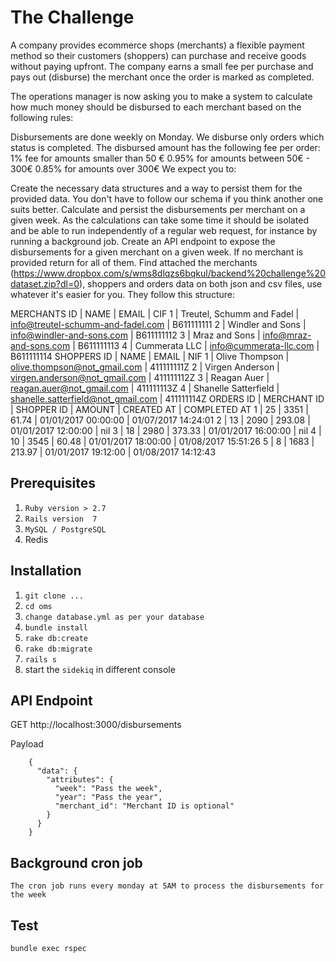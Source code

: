 # The Challenge

A company provides ecommerce shops (merchants) a flexible payment method so their customers (shoppers) can purchase and receive goods without paying upfront. The company earns a small fee per purchase and pays out (disburse) the merchant once the order is marked as completed.

The operations manager is now asking you to make a system to calculate how much money should be disbursed to each merchant based on the following rules:

Disbursements are done weekly on Monday.
We disburse only orders which status is completed.
The disbursed amount has the following fee per order:
1% fee for amounts smaller than 50 €
0.95% for amounts between 50€ - 300€
0.85% for amounts over 300€
We expect you to:

Create the necessary data structures and a way to persist them for the provided data. You don't have to follow our schema if you think another one suits better.
Calculate and persist the disbursements per merchant on a given week. As the calculations can take some time it should be isolated and be able to run independently of a regular web request, for instance by running a background job.
Create an API endpoint to expose the disbursements for a given merchant on a given week. If no merchant is provided return for all of them.
Find attached the merchants (https://www.dropbox.com/s/wms8dlqzs6bqkul/backend%20challenge%20dataset.zip?dl=0), shoppers and orders data on both json and csv files, use whatever it's easier for you. They follow this structure:

MERCHANTS
ID | NAME                      | EMAIL                             | CIF
1  | Treutel, Schumm and Fadel | info@treutel-schumm-and-fadel.com | B611111111
2  | Windler and Sons          | info@windler-and-sons.com         | B611111112
3  | Mraz and Sons             | info@mraz-and-sons.com            | B611111113
4  | Cummerata LLC             | info@cummerata-llc.com            | B611111114
SHOPPERS
ID | NAME                 | EMAIL                              | NIF
1  | Olive Thompson       | olive.thompson@not_gmail.com       | 411111111Z
2  | Virgen Anderson      | virgen.anderson@not_gmail.com      | 411111112Z
3  | Reagan Auer          | reagan.auer@not_gmail.com          | 411111113Z
4  | Shanelle Satterfield | shanelle.satterfield@not_gmail.com | 411111114Z
ORDERS
ID | MERCHANT ID | SHOPPER ID | AMOUNT | CREATED AT           | COMPLETED AT
1  | 25          | 3351       | 61.74  | 01/01/2017 00:00:00  | 01/07/2017 14:24:01
2  | 13          | 2090       | 293.08 | 01/01/2017 12:00:00  | nil
3  | 18          | 2980       | 373.33 | 01/01/2017 16:00:00  | nil
4  | 10          | 3545       | 60.48  | 01/01/2017 18:00:00  | 01/08/2017 15:51:26
5  | 8           | 1683       | 213.97 | 01/01/2017 19:12:00  | 01/08/2017 14:12:43


## Prerequisites

1) `Ruby version > 2.7`
2) `Rails version  7`
3) `MySQL / PostgreSQL`
4) Redis


## Installation

1) `git clone ...`
2) `cd oms`
3) `change database.yml as per your database`
4) `bundle install`
5) `rake db:create`
6) `rake db:migrate`
7) `rails s`
8) start the `sidekiq` in different console

## API Endpoint

GET http://localhost:3000/disbursements

Payload
```
    {
      "data": {
        "attributes": {
          "week": "Pass the week",
          "year": "Pass the year",
          "merchant_id": "Merchant ID is optional"
        }
      }
    }
```   

## Background cron job
`The cron job runs every monday at 5AM to process the disbursements for the week`

## Test

`bundle exec rspec`
